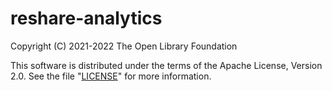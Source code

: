 # reshare-analytics

Copyright (C) 2021-2022 The Open Library Foundation

This software is distributed under the terms of the Apache License,
Version 2.0.  See the file "[LICENSE](LICENSE)" for more information.


